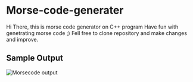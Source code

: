 # Morse-code-generater
Hi There, this is morse code generator on C++ program
Have fun with genetrating morse code ;)
Fell free to clone repository and make changes and improve.

## Sample Output

![Morsecode output](https://user-images.githubusercontent.com/47059855/109409011-f8ca1700-79b4-11eb-85d4-3136b7abd514.PNG)
